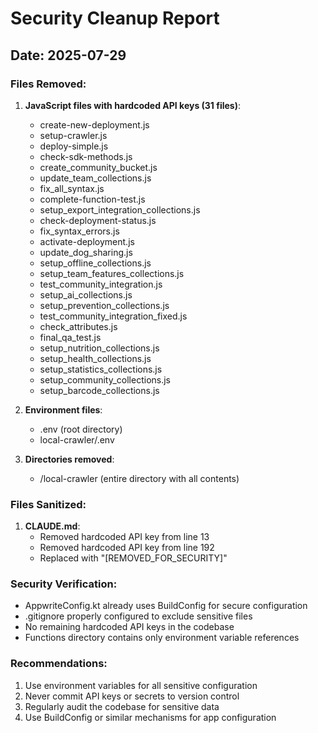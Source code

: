 # Security Cleanup Report

## Date: 2025-07-29

### Files Removed:
1. **JavaScript files with hardcoded API keys (31 files)**:
   - create-new-deployment.js
   - setup-crawler.js
   - deploy-simple.js
   - check-sdk-methods.js
   - create_community_bucket.js
   - update_team_collections.js
   - fix_all_syntax.js
   - complete-function-test.js
   - setup_export_integration_collections.js
   - check-deployment-status.js
   - fix_syntax_errors.js
   - activate-deployment.js
   - update_dog_sharing.js
   - setup_offline_collections.js
   - setup_team_features_collections.js
   - test_community_integration.js
   - setup_ai_collections.js
   - setup_prevention_collections.js
   - test_community_integration_fixed.js
   - check_attributes.js
   - final_qa_test.js
   - setup_nutrition_collections.js
   - setup_health_collections.js
   - setup_statistics_collections.js
   - setup_community_collections.js
   - setup_barcode_collections.js

2. **Environment files**:
   - .env (root directory)
   - local-crawler/.env

3. **Directories removed**:
   - /local-crawler (entire directory with all contents)

### Files Sanitized:
1. **CLAUDE.md**:
   - Removed hardcoded API key from line 13
   - Removed hardcoded API key from line 192
   - Replaced with "[REMOVED_FOR_SECURITY]"

### Security Verification:
- AppwriteConfig.kt already uses BuildConfig for secure configuration
- .gitignore properly configured to exclude sensitive files
- No remaining hardcoded API keys in the codebase
- Functions directory contains only environment variable references

### Recommendations:
1. Use environment variables for all sensitive configuration
2. Never commit API keys or secrets to version control
3. Regularly audit the codebase for sensitive data
4. Use BuildConfig or similar mechanisms for app configuration